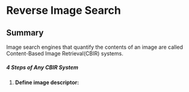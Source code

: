 # Reverse Image Search

## Summary

Image search engines that quantify the contents of an image are called Content-Based Image Retrieval(CBIR) systems. 

##### 4 Steps of Any CBIR System

1. **Define image descriptor:**